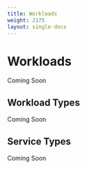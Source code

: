 ```yaml
---
title: Workloads
weight: 2175
layout: single-docs
---
```


# Workloads

Coming Soon

## Workload Types

Coming Soon

## Service Types

Coming Soon
